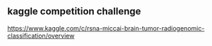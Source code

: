 ## kaggle competition challenge
https://www.kaggle.com/c/rsna-miccai-brain-tumor-radiogenomic-classification/overview
